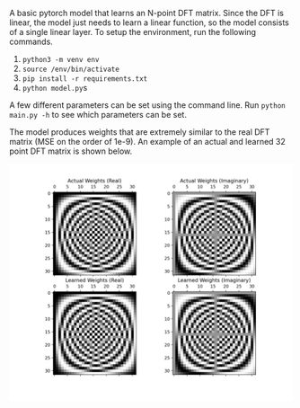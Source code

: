 A basic pytorch model that learns an N-point DFT matrix. Since the DFT is linear, the model just needs to learn a linear function, so the model consists of a single linear layer. To setup the environment, run the following commands.

1. `python3 -m venv env`
2. `source /env/bin/activate`
3. `pip install -r requirements.txt`
4. `python model.py`s

A few different parameters can be set using the command line. Run `python main.py -h` to see which parameters can be set.

The model produces weights that are extremely similar to the real DFT matrix (MSE on the order of 1e-9). An example of an actual and learned 32 point DFT matrix is shown below.

![DFT Example](./images/example.png)
